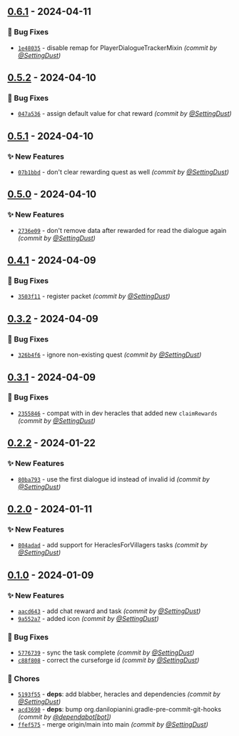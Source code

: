 
## [0.6.1] - 2024-04-11
### :bug: Bug Fixes
- [`1e48035`](https://github.com/SettingDust/HeraclesForBlabber/commit/1e4803527bdfbf9e76d32751a7c54cd7516ae4f6) - disable remap for PlayerDialogueTrackerMixin *(commit by [@SettingDust](https://github.com/SettingDust))*


## [0.5.2] - 2024-04-10
### :bug: Bug Fixes
- [`047a536`](https://github.com/SettingDust/HeraclesForBlabber/commit/047a5362c31bfdf6182a46077155c8777cd8424f) - assign default value for chat reward *(commit by [@SettingDust](https://github.com/SettingDust))*


## [0.5.1] - 2024-04-10
### :sparkles: New Features
- [`07b1bbd`](https://github.com/SettingDust/HeraclesForBlabber/commit/07b1bbd72438961cf81e0fae959a00c3ffb95aac) - don't clear rewarding quest as well *(commit by [@SettingDust](https://github.com/SettingDust))*


## [0.5.0] - 2024-04-10
### :sparkles: New Features
- [`2736e09`](https://github.com/SettingDust/HeraclesForBlabber/commit/2736e0901981d040e1359c0775d0b39810bd8114) - don't remove data after rewarded for read the dialogue again *(commit by [@SettingDust](https://github.com/SettingDust))*


## [0.4.1] - 2024-04-09
### :bug: Bug Fixes
- [`3503f11`](https://github.com/SettingDust/HeraclesForBlabber/commit/3503f116c667308c8e12a9a7cb1ffaa9586172a4) - register packet *(commit by [@SettingDust](https://github.com/SettingDust))*


## [0.3.2] - 2024-04-09
### :bug: Bug Fixes
- [`326b4f6`](https://github.com/SettingDust/HeraclesForBlabber/commit/326b4f6d2491e0828bf8fb2a020c87527147c4a8) - ignore non-existing quest *(commit by [@SettingDust](https://github.com/SettingDust))*


## [0.3.1] - 2024-04-09
### :bug: Bug Fixes
- [`2355846`](https://github.com/SettingDust/HeraclesForBlabber/commit/23558465b71f7f15a45f9117347b07bbcbd19335) - compat with in dev heracles that added new `claimRewards` *(commit by [@SettingDust](https://github.com/SettingDust))*


## [0.2.2] - 2024-01-22
### :sparkles: New Features
- [`80ba793`](https://github.com/SettingDust/HeraclesForBlabber/commit/80ba793f4cf393791df440633fd1d665f572c151) - use the first dialogue id instead of invalid id *(commit by [@SettingDust](https://github.com/SettingDust))*


## [0.2.0] - 2024-01-11
### :sparkles: New Features
- [`804adad`](https://github.com/SettingDust/HeraclesForBlabber/commit/804adad01a0618e62c4f0a4c0dea304bcfc4324e) - add support for HeraclesForVillagers tasks *(commit by [@SettingDust](https://github.com/SettingDust))*


## [0.1.0] - 2024-01-09
### :sparkles: New Features
- [`aacd643`](https://github.com/SettingDust/HeraclesForBlabber/commit/aacd6435ba50daff6b13d32ca21b5aea7e3f8f36) - add chat reward and task *(commit by [@SettingDust](https://github.com/SettingDust))*
- [`9a552a7`](https://github.com/SettingDust/HeraclesForBlabber/commit/9a552a7dc729237a11c772bd3210bced695f1139) - added icon *(commit by [@SettingDust](https://github.com/SettingDust))*

### :bug: Bug Fixes
- [`5776739`](https://github.com/SettingDust/HeraclesForBlabber/commit/577673950411c536a457f086374b21b3ed3c23b8) - sync the task complete *(commit by [@SettingDust](https://github.com/SettingDust))*
- [`c88f808`](https://github.com/SettingDust/HeraclesForBlabber/commit/c88f8080f85d602847178fce552e4d125b9cf7bd) - correct the curseforge id *(commit by [@SettingDust](https://github.com/SettingDust))*

### :wrench: Chores
- [`5193f55`](https://github.com/SettingDust/HeraclesForBlabber/commit/5193f55d47f11484d531b16cb5287f0a74b7aaa4) - **deps**: add blabber, heracles and dependencies *(commit by [@SettingDust](https://github.com/SettingDust))*
- [`acd3690`](https://github.com/SettingDust/HeraclesForBlabber/commit/acd3690e6c28c582aed70107c8afaa9a597e2a74) - **deps**: bump org.danilopianini.gradle-pre-commit-git-hooks *(commit by [@dependabot[bot]](https://github.com/apps/dependabot))*
- [`ffef575`](https://github.com/SettingDust/HeraclesForBlabber/commit/ffef57503b7b11fbc3283521452e2f5a7cb28d8d) - merge origin/main into main *(commit by [@SettingDust](https://github.com/SettingDust))*


[0.1.0]: https://github.com/SettingDust/HeraclesForBlabber/compare/0.0.0...0.1.0
[0.2.0]: https://github.com/SettingDust/HeraclesForBlabber/compare/0.1.0...0.2.0
[0.2.2]: https://github.com/SettingDust/HeraclesForBlabber/compare/0.2.1...0.2.2
[0.3.1]: https://github.com/SettingDust/HeraclesForBlabber/compare/0.3.0...0.3.1
[0.3.2]: https://github.com/SettingDust/HeraclesForBlabber/compare/0.3.1...0.3.2
[0.4.1]: https://github.com/SettingDust/HeraclesForBlabber/compare/0.4.0...0.4.1
[0.5.0]: https://github.com/SettingDust/HeraclesForBlabber/compare/0.4.1...0.5.0
[0.5.1]: https://github.com/SettingDust/HeraclesForBlabber/compare/0.5.0...0.5.1
[0.5.2]: https://github.com/SettingDust/HeraclesForBlabber/compare/0.5.1...0.5.2
[0.6.1]: https://github.com/SettingDust/HeraclesForBlabber/compare/0.6.0...0.6.1